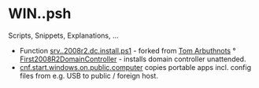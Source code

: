 # WIN..psh
Scripts, Snippets, Explanations, ...

- Function [srv..2008r2.dc.install.ps1](https://github.com/berwiecom/WIN..psh/blob/master/srv..2008r2.dc.install.ps1) - forked from [Tom Arbuthnots](https://github.com/tomarbuthnot) ° [First2008R2DomainController](https://github.com/tomarbuthnot/Install-TAFirst2008R2DomainController) - installs domain controller unattended.
- [cnf.start.windows.on.public.computer](https://github.com/berwiecom/WIN..psh/blob/master/cnf.start.windows.on.public.computer) copies portable apps incl. config files from e.g. USB to public / foreign host.
